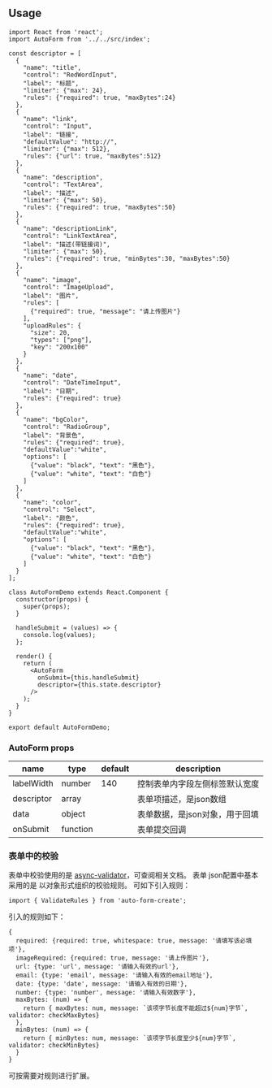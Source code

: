 ## Usage
```
import React from 'react';
import AutoForm from '../../src/index';

const descriptor = [
  {
    "name": "title",
    "control": "RedWordInput",
    "label": "标题",
    "limiter": {"max": 24},
    "rules": {"required": true, "maxBytes":24}
  },
  {
    "name": "link",
    "control": "Input",
    "label": "链接",
    "defaultValue": "http://",
    "limiter": {"max": 512},
    "rules": {"url": true, "maxBytes":512}
  },
  {
    "name": "description",
    "control": "TextArea",
    "label": "描述",
    "limiter": {"max": 50},
    "rules": {"required": true, "maxBytes":50}
  },
  {
    "name": "descriptionLink",
    "control": "LinkTextArea",
    "label": "描述(带链接词)",
    "limiter": {"max": 50},
    "rules": {"required": true, "minBytes":30, "maxBytes":50}
  },
  {
    "name": "image",
    "control": "ImageUpload",
    "label": "图片",
    "rules": [
      {"required": true, "message": "请上传图片"}
    ],
    "uploadRules": {
      "size": 20,
      "types": ["png"],
      "key": "200x100"
    }
  },
  {
    "name": "date",
    "control": "DateTimeInput",
    "label": "日期",
    "rules": {"required": true}
  },
  {
    "name": "bgColor",
    "control": "RadioGroup",
    "label": "背景色",
    "rules": {"required": true},
    "defaultValue":"white",
    "options": [
      {"value": "black", "text": "黑色"},
      {"value": "white", "text": "白色"}
    ]
  },
  {
    "name": "color",
    "control": "Select",
    "label": "颜色",
    "rules": {"required": true},
    "defaultValue":"white",
    "options": [
      {"value": "black", "text": "黑色"},
      {"value": "white", "text": "白色"}
    ]
  }
];

class AutoFormDemo extends React.Component {
  constructor(props) {
    super(props);
  }

  handleSubmit = (values) => {
    console.log(values);
  };

  render() {
    return (
      <AutoForm
        onSubmit={this.handleSubmit}
        descriptor={this.state.descriptor}
      />
    );
  }
}

export default AutoFormDemo;

```

### AutoForm props
|name    | type   | default | description |
|--------|--------|---------|-------------|
|labelWidth | number | 140 | 控制表单内字段左侧标签默认宽度 |
|descriptor | array |  | 表单项描述，是json数组 |
|data | object |  | 表单数据，是json对象，用于回填 |
|onSubmit | function |  | 表单提交回调 |

### 表单中的校验
表单中校验使用的是 [async-validator](https://github.com/yiminghe/async-validator)，可查阅相关文档。
表单 json配置中基本采用的是 以对象形式组织的校验规则。
可如下引入规则：
```
import { ValidateRules } from 'auto-form-create';
```

引入的规则如下：
```
{
  required: {required: true, whitespace: true, message: '请填写该必填项'},
  imageRequired: {required: true, message: '请上传图片'},
  url: {type: 'url', message: '请输入有效的url'},
  email: {type: 'email', message: '请输入有效的email地址'},
  date: {type: 'date', message: '请输入有效的日期'},
  number: {type: 'number', message: '请输入有效数字'},
  maxBytes: (num) => {
    return { maxBytes: num, message: `该项字节长度不能超过${num}字节`, validator: checkMaxBytes}
  },
  minBytes: (num) => {
    return { minBytes: num, message: `该项字节长度至少${num}字节`, validator: checkMinBytes}
  }
}
```
可按需要对规则进行扩展。